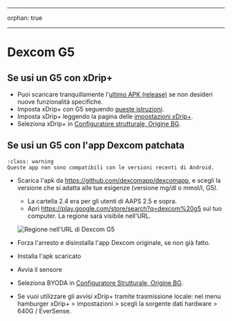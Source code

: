 - - -
orphan: true
- - -

# Dexcom G5

## Se usi un G5 con xDrip+

-   Puoi scaricare tranquillamente l'[ultimo APK (release)](https://xdrip-plus-updates.appspot.com/stable/xdrip-plus-latest.apk) se non desideri nuove funzionalità specifiche.
-   Imposta xDrip+ con G5 seguendo [queste istruzioni](https://navid200.github.io/xDrip/docs/G5-Recommended-Settings.html).
-   Imposta xDrip+ leggendo la pagina delle [impostazioni xDrip+](../CompatibleCgms/xDrip.md).
-   Seleziona xDrip+ in [Configuratore strutturale, Origine BG](#Config-Builder-bg-source).

## Se usi un G5 con l'app Dexcom patchata

```{admonition} Legacy apps
:class: warning
Queste app non sono compatibili con le versioni recenti di Android.  
```

-   Scarica l'apk da <https://github.com/dexcomapp/dexcomapp>, e scegli la versione che si adatta alle tue esigenze (versione mg/dl o mmol/l, G5).

    -   La cartella 2.4 era per gli utenti di AAPS 2.5 e sopra.
    -   Apri <https://play.google.com/store/search?q=dexcom%20g5> sul tuo computer. La regione sarà visibile nell'URL.

    ![Regione nell'URL di Dexcom G5](../images/DexcomG5regionURL.PNG)

-   Forza l'arresto e disinstalla l'app Dexcom originale, se non già fatto.

-   Installa l'apk scaricato

-   Avvia il sensore

- Seleziona BYODA in [Configuratore Strutturale, Origine BG](#Config-Builder-bg-source).

-   Se vuoi utilizzare gli avvisi xDrip+ tramite trasmissione locale: nel menu hamburger xDrip+ > impostazioni > scegli la sorgente dati hardware > 640G / EverSense.
